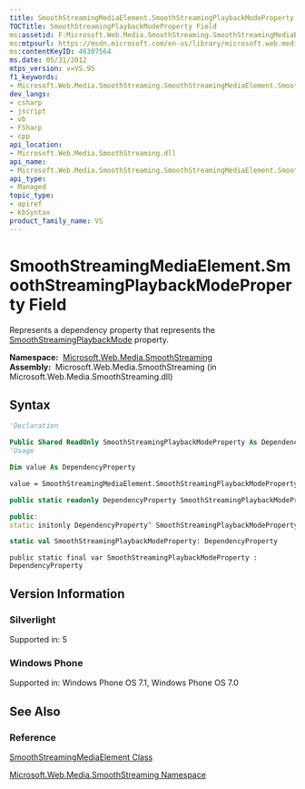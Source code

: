 ```yaml
---
title: SmoothStreamingMediaElement.SmoothStreamingPlaybackModeProperty Field (Microsoft.Web.Media.SmoothStreaming)
TOCTitle: SmoothStreamingPlaybackModeProperty Field
ms:assetid: F:Microsoft.Web.Media.SmoothStreaming.SmoothStreamingMediaElement.SmoothStreamingPlaybackModeProperty
ms:mtpsurl: https://msdn.microsoft.com/en-us/library/microsoft.web.media.smoothstreaming.smoothstreamingmediaelement.smoothstreamingplaybackmodeproperty(v=VS.95)
ms:contentKeyID: 46307564
ms.date: 05/31/2012
mtps_version: v=VS.95
f1_keywords:
- Microsoft.Web.Media.SmoothStreaming.SmoothStreamingMediaElement.SmoothStreamingPlaybackModeProperty
dev_langs:
- csharp
- jscript
- vb
- FSharp
- cpp
api_location:
- Microsoft.Web.Media.SmoothStreaming.dll
api_name:
- Microsoft.Web.Media.SmoothStreaming.SmoothStreamingMediaElement.SmoothStreamingPlaybackModeProperty
api_type:
- Managed
topic_type:
- apiref
- kbSyntax
product_family_name: VS
---
```


# SmoothStreamingMediaElement.SmoothStreamingPlaybackModeProperty Field

Represents a dependency property that represents the [SmoothStreamingPlaybackMode](smoothstreamingmediaelement-smoothstreamingplaybackmode-property-microsoft-web-media-smoothstreaming_1.md) property.

**Namespace:**  [Microsoft.Web.Media.SmoothStreaming](microsoft-web-media-smoothstreaming-namespace_1.md)  
**Assembly:**  Microsoft.Web.Media.SmoothStreaming (in Microsoft.Web.Media.SmoothStreaming.dll)

## Syntax

```vb
'Declaration

Public Shared ReadOnly SmoothStreamingPlaybackModeProperty As DependencyProperty
'Usage

Dim value As DependencyProperty

value = SmoothStreamingMediaElement.SmoothStreamingPlaybackModeProperty
```

```csharp
public static readonly DependencyProperty SmoothStreamingPlaybackModeProperty
```

```cpp
public:
static initonly DependencyProperty^ SmoothStreamingPlaybackModeProperty
```

``` fsharp
static val SmoothStreamingPlaybackModeProperty: DependencyProperty
```

```jscript
public static final var SmoothStreamingPlaybackModeProperty : DependencyProperty
```

## Version Information

### Silverlight

Supported in: 5  

### Windows Phone

Supported in: Windows Phone OS 7.1, Windows Phone OS 7.0  

## See Also

### Reference

[SmoothStreamingMediaElement Class](smoothstreamingmediaelement-class-microsoft-web-media-smoothstreaming_1.md)

[Microsoft.Web.Media.SmoothStreaming Namespace](microsoft-web-media-smoothstreaming-namespace_1.md)


